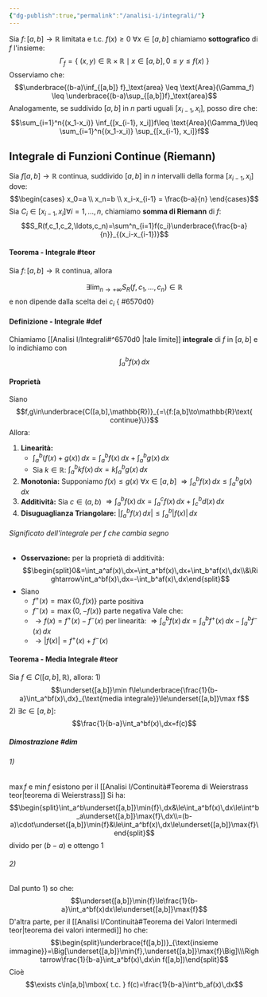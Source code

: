 ```yaml
---
{"dg-publish":true,"permalink":"/analisi-i/integrali/"}
---
```


Sia $f\colon [a, b] \to \mathbb{R}$ limitata e $\mbox{t.c.} \ f(x)\geq0 \ \forall x \in [a,b]$ chiamiamo **sottografico** di $f$ l'insieme:
$$ \Gamma_{f} = \{\ (x,y) \in \mathbb{R}\times\mathbb{R} \mid x \in [a,b], 0\leq y \leq f(x)\ \} $$
 Osserviamo che:
 $$\underbrace{(b-a)\inf_{[a,b]} f}_\text{area} \leq \text{Area}(\Gamma_f) \leq \underbrace{(b-a)\sup_{[a,b]}f}_\text{area}$$
Analogamente, se suddivido $[a,b]$ in $n$ parti uguali $[x_{i-1}, x_i]$, posso dire che:
 $$\sum_{i=1}^n{(x_1-x_i)} \inf_{[x_{i-1}, x_i]}f\leq \text{Area}(\Gamma_f)\leq \sum_{i=1}^n{(x_1-x_i)} \sup_{[x_{i-1}, x_i]}f$$
 
## Integrale di Funzioni Continue (Riemann)
Sia $f[a,b]\to\mathbb{R}$ continua, suddivido $[a,b]$ in $n$ intervalli della forma $[x_{i-1}, x_i]$ dove:
 $$\begin{cases} x_0=a \\ x_n=b \\ x_i-x_{i-1} = \frac{b-a}{n} \end{cases}$$
 Sia $C_i\in[x_{i-1}, x_i] \forall i=1,\ldots,n$, chiamiamo **somma di Riemann** di $f$:
 $$S_R(f,c_1,c_2,\ldots,c_n)=\sum^n_{i=1}f(c_i)\underbrace{\frac{b-a}{n}}_{(x_i-x_{i-1})}$$
#### Teorema - Integrale #teor
Sia $f\colon[a,b]\to\mathbb{R}$ continua, allora

$$\exists \lim_{n\to+\infty} S_R(f,c_1,\ldots,c_n) \in \mathbb{R}$$
e non dipende dalla scelta dei $c_i$
{ #6570d0}

#### Definizione - Integrale #def
Chiamiamo [[Analisi I/Integrali#^6570d0 \|tale limite]] **integrale** di $f$ in $[a,b]$ e lo indichiamo con 
$$\int_a^bf(x)\,dx$$

#### Proprietà
Siano 
$$f,g\in\underbrace{C([a,b],\mathbb{R})}_{=\{f:[a,b]\to\mathbb{R}\text{ continue}\}}$$
Allora:
1) **Linearità:**
	- $\int_a^b(f(x)+g(x))\,dx=\int_a^bf(x)\,dx+\int_a^bg(x)\,dx$
	- Sia $k\in\mathbb{R}$: $\int_a^bkf(x)\,dx=k\int_a^bg(x)\,dx$
2) **Monotonia:**
	Supponiamo $f(x)\le g(x)\ \forall x\in[a,b]$
	$\Rightarrow\int_a^bf(x)\,dx\le\int_a^bg(x)\,dx$
3) **Additività:**
	Sia $c\in(a,b)$
	$\Rightarrow\int_a^bf(x)\,dx=\int_a^cf(x)\,dx+\int_c^bd(x)\,dx$
4) **Disuguaglianza Triangolare:**
	$\Big|\int_a^bf(x)\,dx\Big|\le\int_a^b|f(x)|\,dx$
###### Significato dell'integrale per $f$ che cambia segno
- **Osservazione:** per la proprietà di additività:
$$\begin{split}0&=\int_a^af(x)\,dx=\int_a^bf(x)\,dx+\int_b^af(x)\,dx\\&\Rightarrow\int_a^bf(x)\,dx=-\int_b^af(x)\,dx\end{split}$$
- Siano
	- $f^+(x)=\max\{0,f(x)\}$ parte positiva
	- $f^-(x)=\max\{0,-f(x)\}$ parte negativa
	Vale che:
	- $\rightarrow f(x)=f^+(x)-f^-(x)$
		per linearità: $\Rightarrow\int_a^bf(x)\,dx=\int_a^bf^+(x)\,dx-\int_a^bf^-(x)\,dx$
	- $\rightarrow |f(x)|=f^+(x)+f^-(x)$

#### Teorema - Media Integrale #teor 
Sia $f\in C([a,b],\mathbb{R})$, allora:
1) 
$$\underset{[a,b]}\min f\le\underbrace{\frac{1}{b-a}\int_a^bf(x)\,dx}_{\text{media integrale}}\le\underset{[a,b]}\max f$$
2) $\exists c\in[a,b]:$
$$\frac{1}{b-a}\int_a^bf(x)\,dx=f(c)$$
##### Dimostrazione #dim 
###### 1)
$\max f$ e $\min f$ esistono per il [[Analisi I/Continuità#Teorema di Weierstrass teor\|teorema di Weierstrass]]
Si ha:
	$$\begin{split}\int_a^b\underset{[a,b]}\min{f}\,dx&\le\int_a^bf(x)\,dx\le\int^b_a\underset{[a,b]}\max{f}\,dx\\=(b-a)\cdot\underset{[a,b]}\min{f}&\le\int_a^bf(x)\,dx\le\underset{[a,b]}\max{f}\end{split}$$
	divido per $(b-a)$ e ottengo $1$

###### 2)
Dal punto 1) so che:
$$\underset{[a,b]}\min{f}\le\frac{1}{b-a}\int_a^bf(x)dx\le\underset{[a,b]}\max{f}$$
D'altra parte, per il [[Analisi I/Continuità#Teorema dei Valori Intermedi teor\|teorema dei valori intermedi]] ho che:
$$\begin{split}\underbrace{f([a,b])}_{\text{insieme immagine}}=\Big[\underset{[a,b]}\min{f},\underset{[a,b]}\max{f}\Big]\\\Rightarrow\frac{1}{b-a}\int_a^bf(x)\,dx\in f([a,b])\end{split}$$
Cioè
$$\exists c\in[a,b]\mbox{ t.c. } f(c)=\frac{1}{b-a}\int^b_af(x)\,dx$$